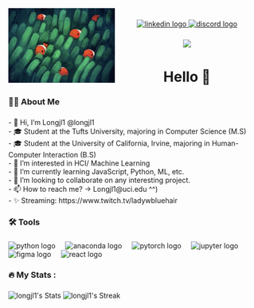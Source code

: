 <img align="left" height="150" src="https://github.com/longjl1/longjl1/blob/main/_.jpeg"  />

###

<div align="center">
  <a href="https://www.linkedin.com/in/longji-li-59983b20b/" target="_blank">
    <img src="https://raw.githubusercontent.com/maurodesouza/profile-readme-generator/master/src/assets/icons/social/linkedin/default.svg" width="37" height="25" alt="linkedin logo"  />
  </a>
  <a href="656280420765270037" target="_blank">
    <img src="https://raw.githubusercontent.com/maurodesouza/profile-readme-generator/master/src/assets/icons/social/discord/default.svg" width="37" height="25" alt="discord logo"  />
  </a>
</div>

###

<div align="center">
  <img src="https://visitor-badge.laobi.icu/badge?page_id=longjl1.longjl1&right_color=green"  />
</div>

###

<h1 align="center">Hello 👋</h1>

###

<h3 align="left">👩‍💻  About Me</h3>

###

<p align="left">- 👋 Hi, I’m Longjl1 @longjl1<br>- 🎓 Student at the Tufts University, majoring in Computer Science (M.S)<br>- 🎓 Student at the University of California, Irvine, majoring in Human-Computer Interaction (B.S)<br>- 👀 I’m interested in HCI/ Machine Learning<br>- 🌱 I’m currently learning JavaScript, Python, ML, etc.<br>- 💞️ I’m looking to collaborate on any interesting project.<br>- 📫 How to reach me? -> Longjl1@uci.edu ^^)<br>- ✨ Streaming: https://www.twitch.tv/ladywbluehair</p>

###

<h3 align="left">🛠 Tools</h3>

###

<div align="left">
  <img src="https://cdn.jsdelivr.net/gh/devicons/devicon/icons/python/python-original.svg" height="40" alt="python logo"  />
  <img width="12" />
  <img src="https://cdn.jsdelivr.net/gh/devicons/devicon/icons/anaconda/anaconda-original.svg" height="40" alt="anaconda logo"  />
  <img width="12" />
  <img src="https://cdn.jsdelivr.net/gh/devicons/devicon/icons/pytorch/pytorch-original.svg" height="40" alt="pytorch logo"  />
  <img width="12" />
  <img src="https://cdn.jsdelivr.net/gh/devicons/devicon/icons/jupyter/jupyter-original.svg" height="40" alt="jupyter logo"  />
  <img width="12" />
  <img src="https://cdn.jsdelivr.net/gh/devicons/devicon/icons/figma/figma-original.svg" height="40" alt="figma logo"  />
  <img width="12" />
  <img src="https://cdn.jsdelivr.net/gh/devicons/devicon/icons/react/react-original.svg" height="40" alt="react logo"  />
</div>

###

<h3 align="left">🔥   My Stats :</h3>

###
![longjl1's Stats](https://github-readme-stats.vercel.app/api?username=longjl1&theme=vue&show_icons=true&hide_border=true&count_private=true)
![longjl1's Streak](https://github-readme-streak-stats.herokuapp.com/?user=longjl1&theme=vue&hide_border=true)
###
